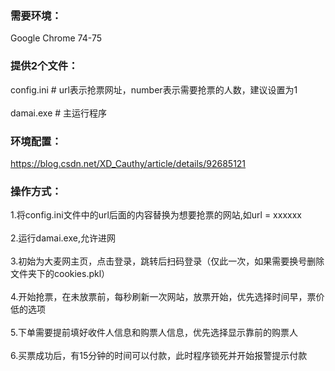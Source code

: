 ### 需要环境：
Google Chrome 74-75

### 提供2个文件：
config.ini                # url表示抢票网址，number表示需要抢票的人数，建议设置为1<br><br/>
damai.exe 		  # 主运行程序

### 环境配置：
https://blog.csdn.net/XD_Cauthy/article/details/92685121

### 操作方式：
1.将config.ini文件中的url后面的内容替换为想要抢票的网站,如url = xxxxxx<br><br/>
2.运行damai.exe,允许进网<br><br/>
3.初始为大麦网主页，点击登录，跳转后扫码登录（仅此一次，如果需要换号删除文件夹下的cookies.pkl）<br><br/>
4.开始抢票，在未放票前，每秒刷新一次网站，放票开始，优先选择时间早，票价低的选项<br><br/>
5.下单需要提前填好收件人信息和购票人信息，优先选择显示靠前的购票人<br><br/>
6.买票成功后，有15分钟的时间可以付款，此时程序锁死并开始报警提示付款<br><br/>
